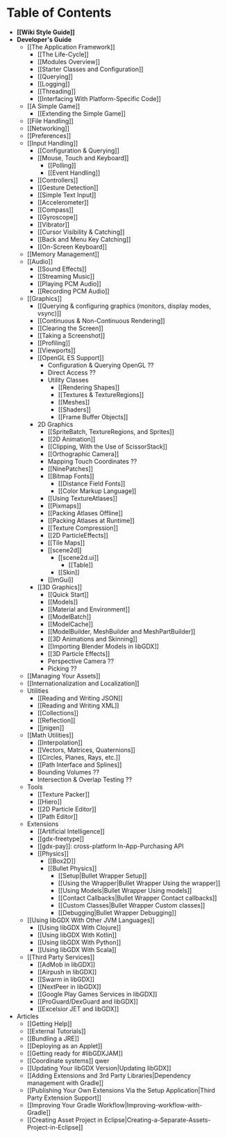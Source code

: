 # Table of Contents
 * **[[Wiki Style Guide]]**
 * **Developer's Guide**
   * [[The Application Framework]]
     * [[The Life-Cycle]]
     * [[Modules Overview]]
     * [[Starter Classes and Configuration]]
     * [[Querying]]
     * [[Logging]]
     * [[Threading]]
     * [[Interfacing With Platform-Specific Code]]
   * [[A Simple Game]]
     * [[Extending the Simple Game]]
   * [[File Handling]]
   * [[Networking]]
   * [[Preferences]]
   * [[Input Handling]]
     * [[Configuration & Querying]]
     * [[Mouse, Touch and Keyboard]]
          * [[Polling]]
          * [[Event Handling]]
     * [[Controllers]]
     * [[Gesture Detection]]
     * [[Simple Text Input]]
     * [[Accelerometer]]
     * [[Compass]]
     * [[Gyroscope]]
     * [[Vibrator]]
     * [[Cursor Visibility & Catching]]
     * [[Back and Menu Key Catching]]
     * [[On-Screen Keyboard]]
   * [[Memory Management]]
   * [[Audio]]
     * [[Sound Effects]]
     * [[Streaming Music]]
     * [[Playing PCM Audio]]
     * [[Recording PCM Audio]]
   * [[Graphics]]
     * [[Querying & configuring graphics (monitors, display modes, vsync)]]
     * [[Continuous & Non-Continuous Rendering]]
     * [[Clearing the Screen]]
     * [[Taking a Screenshot]]
     * [[Profiling]]
     * [[Viewports]]
     * [[OpenGL ES Support]]
       * Configuration & Querying OpenGL ??
       * Direct Access ??
       * Utility Classes
         * [[Rendering Shapes]]
         * [[Textures & TextureRegions]]
         * [[Meshes]]
         * [[Shaders]]
         * [[Frame Buffer Objects]]
     * 2D Graphics
       * [[SpriteBatch, TextureRegions, and Sprites]]
       * [[2D Animation]]
       * [[Clipping, With the Use of ScissorStack]]
       * [[Orthographic Camera]]
       * Mapping Touch Coordinates ??
       * [[NinePatches]]
       * [[Bitmap Fonts]]
         * [[Distance Field Fonts]]
         * [[Color Markup Language]]
       * [[Using TextureAtlases]]
       * [[Pixmaps]]
       * [[Packing Atlases Offline]]
       * [[Packing Atlases at Runtime]]
       * [[Texture Compression]]
       * [[2D ParticleEffects]]
       * [[Tile Maps]]
       * [[scene2d]]
         * [[scene2d.ui]]
           * [[Table]]
         * [[Skin]]
       * [[ImGui]]
     * [[3D Graphics]]
       * [[Quick Start]]
       * [[Models]]
       * [[Material and Environment]]
       * [[ModelBatch]]
       * [[ModelCache]]
       * [[ModelBuilder, MeshBuilder and MeshPartBuilder]]
       * [[3D Animations and Skinning]]
       * [[Importing Blender Models in libGDX]]
       * [[3D Particle Effects]]
       * Perspective Camera ??
       * Picking ??
   * [[Managing Your Assets]]
   * [[Internationalization and Localization]]
   * Utilities
     * [[Reading and Writing JSON]]
     * [[Reading and Writing XML]]
     * [[Collections]]
     * [[Reflection]]
     * [[jnigen]]
   * [[Math Utilities]]
     * [[Interpolation]]
     * [[Vectors, Matrices, Quaternions]]
     * [[Circles, Planes, Rays, etc.]]
     * [[Path Interface and Splines]]
     * Bounding Volumes ??
     * Intersection & Overlap Testing ??
   * Tools
     * [[Texture Packer]]
     * [[Hiero]]
     * [[2D Particle Editor]]
     * [[Path Editor]]
   * Extensions
     * [[Artificial Intelligence]]
     * [[gdx-freetype]]
     * [[gdx-pay]]: cross-platform In-App-Purchasing API
     * [[Physics]]
       * [[Box2D]]    
       * [[Bullet Physics]]
         * [[Setup|Bullet Wrapper Setup]]
         * [[Using the Wrapper|Bullet Wrapper Using the wrapper]]
         * [[Using Models|Bullet Wrapper Using models]]
         * [[Contact Callbacks|Bullet Wrapper Contact callbacks]]
         * [[Custom Classes|Bullet Wrapper Custom classes]]
         * [[Debugging|Bullet Wrapper Debugging]]
   * [[Using libGDX With Other JVM Languages]]
     * [[Using libGDX With Clojure]]
     * [[Using libGDX With Kotlin]]
     * [[Using libGDX With Python]]
     * [[Using libGDX With Scala]]
   * [[Third Party Services]]
     * [[AdMob in libGDX]]
     * [[Airpush in libGDX]]
     * [[Swarm in libGDX]]
     * [[NextPeer in libGDX]]
     * [[Google Play Games Services in libGDX]]
     * [[ProGuard/DexGuard and libGDX]]
     * [[Excelsior JET and libGDX]]
 * Articles
   * [[Getting Help]]
   * [[External Tutorials]]
   * [[Bundling a JRE]]
   * [[Deploying as an Applet]]
   * [[Getting ready for #libGDXJAM]]
   * [[Coordinate systems]]
qwer
   * [[Updating Your libGDX Version|Updating libGDX]]
   * [[Adding Extensions and 3rd Party Libraries|Dependency management with Gradle]]
   * [[Publishing Your Own Extensions Via the Setup Application|Third Party Extension Support]] 
   * [[Improving Your Gradle Workflow|Improving-workflow-with-Gradle]]
   * [[Creating Asset Project in Eclipse|Creating-a-Separate-Assets-Project-in-Eclipse]]